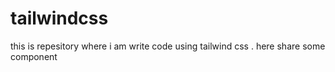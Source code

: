 # tailwindcss
 this is repesitory where i am write code using tailwind css . here share some component 
